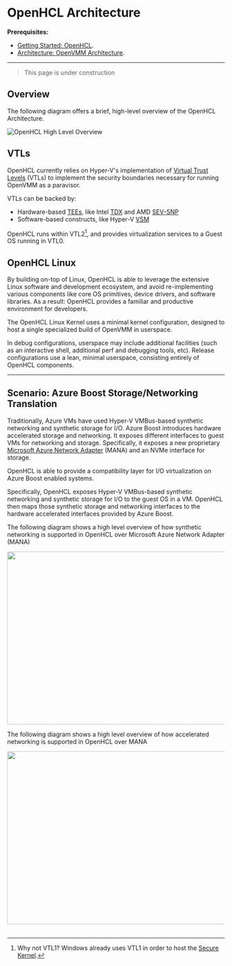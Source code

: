 # OpenHCL Architecture

**Prerequisites:**

- [Getting Started: OpenHCL](/user_guide/openhcl.md).
- [Architecture: OpenVMM Architecture](./openvmm.md).

* * *

> This page is under construction

## Overview

The following diagram offers a brief, high-level overview of the OpenHCL
Architecture.

![OpenHCL High Level Overview](/_images/openhcl_arch_overview.png)

## VTLs

OpenHCL currently relies on Hyper-V's implementation of [Virtual Trust Levels]
(VTLs) to implement the security boundaries necessary for running OpenVMM as a
paravisor.

VTLs can be backed by:

- Hardware-based [TEEs], like Intel [TDX] and AMD [SEV-SNP]
- Software-based constructs, like Hyper-V [VSM]

OpenHCL runs within VTL2[^sk], and provides virtualization services to a Guest OS
running in VTL0.

## OpenHCL Linux

By building on-top of Linux, OpenHCL is able to leverage the extensive Linux
software and development ecosystem, and avoid re-implementing various components
like core OS primitives, device drivers, and software libraries. As a result:
OpenHCL provides a familiar and productive environment for developers.

The OpenHCL Linux Kernel uses a minimal kernel configuration, designed to host a
single specialized build of OpenVMM in userspace.

In debug configurations, userspace may include additional facilities (such as an
interactive shell, additional perf and debugging tools, etc). Release
configurations use a lean, minimal userspace, consisting entirely of OpenHCL
components.

* * *

## Scenario: Azure Boost Storage/Networking Translation

Traditionally, Azure VMs have used Hyper-V VMBus-based synthetic networking and
synthetic storage for I/O. Azure Boost introduces hardware accelerated storage
and networking. It exposes different interfaces to guest VMs for networking and
storage. Specifically, it exposes a new proprietary [Microsoft Azure Network
Adapter] (MANA) and an NVMe interface for storage.

OpenHCL is able to provide a compatibility layer for I/O virtualization on
Azure Boost enabled systems.

Specifically, OpenHCL exposes Hyper-V VMBus-based synthetic networking and
synthetic storage for I/O to the guest OS in a VM. OpenHCL then maps those
synthetic storage and networking interfaces to the hardware accelerated
interfaces provided by Azure Boost.

The following diagram shows a high level overview of how synthetic networking is
supported in OpenHCL over Microsoft Azure Network Adapter (MANA)

<img src="/_images/openhcl-synthetic-nw.png" height="400" width="600"> <br>

The following diagram shows a high level overview of how accelerated networking
is supported in OpenHCL over MANA

<img src="/_images/openhcl-accelnet.png" height="400" width="600"> <br> <br>

[^sk]: Why not VTL1? Windows already uses VTL1 in order to host the [Secure Kernel].

[VSM]: https://learn.microsoft.com/en-us/virtualization/hyper-v-on-windows/tlfs/vsm
[Virtual Trust Levels]: https://learn.microsoft.com/en-us/virtualization/hyper-v-on-windows/tlfs/vsm
[TDX]: https://www.intel.com/content/www/us/en/developer/tools/trust-domain-extensions/overview.html
[SEV-SNP]: https://www.amd.com/content/dam/amd/en/documents/epyc-business-docs/white-papers/SEV-SNP-strengthening-vm-isolation-with-integrity-protection-and-more.pdf
[TEEs]: https://en.wikipedia.org/wiki/Trusted_execution_environment
[Secure Kernel]: https://www.microsoft.com/en-us/security/blog/2020/07/08/introducing-kernel-data-protection-a-new-platform-security-technology-for-preventing-data-corruption/
[Microsoft Azure Network Adapter]: https://learn.microsoft.com/en-us/azure/virtual-network/accelerated-networking-mana-overview
